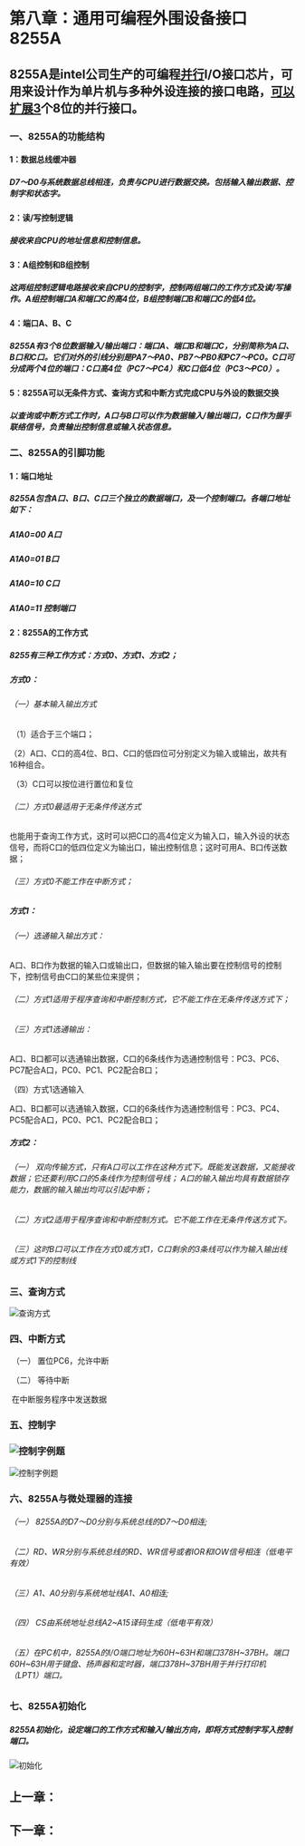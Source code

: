 # 第八章：通用可编程外围设备接口8255A

## 8255A是intel公司生产的可编程<u>并行</u>I/O接口芯片，可用来设计作为单片机与多种外设连接的接口电路，<u>可以扩展3</u>个8位的并行接口。

### 一、8255A的功能结构

#### 1：数据总线缓冲器

#####        D7～D0与系统数据总线相连，负责与CPU进行数据交换。包括输入输出数据、控制字和状态字。

#### 2：读/写控制逻辑

#####        接收来自CPU的地址信息和控制信息。

#### 3：A组控制和B组控制

#####       这两组控制逻辑电路接收来自CPU的控制字，控制两组端口的工作方式及读/写操作。A组控制端口A和端口C的高4位，B组控制端口B和端口C的低4位。

#### 4：端口A、B、C

#####        8255A有3个8位数据输入/输出端口：端口A、端口B和端口C，分别简称为A口、B口和C口。它们对外的引线分别是PA7～PA0、PB7～PB0和PC7～PC0。C口可分成两个4位的端口：C口高4位（PC7～PC4）和C口低4位（PC3～PC0）。

#### 5：8255A可以无条件方式、查询方式和中断方式完成CPU与外设的数据交换

#####         以查询或中断方式工作时，A口与B口可以作为数据输入/输出端口，C口作为握手联络信号，负责输出控制信息或输入状态信息。

### 二、8255A的引脚功能

#### 1：端口地址

#####   8255A包含A口、B口、C口三个独立的数据端口，及一个控制端口。各端口地址如下：

#####             A1A0=00      A口

#####             A1A0=01      B口

#####             A1A0=10      C口

#####             A1A0=11  控制端口

#### 2：8255A的工作方式

#####        8255有三种工作方式：方式0、方式1、方式2；

#####         方式0：

######           （一）基本输入输出方式

​                 （1）适合于三个端口；

​				   （2）A口、C口的高4位、B口、C口的低四位可分别定义为输入或输出，故共有16种组合。

​                 （3）C口可以按位进行置位和复位

######           （二）方式0最适用于无条件传送方式

​                   也能用于查询工作方式，这时可以把C口的高4位定义为输入口，输入外设的状态信号，而将C口的低四位定义为输出口，输出控制信息；这时可用A、B口传送数据；

######           （三）方式0不能工作在中断方式；

#####      方式1：   

######         （一）选通输入输出方式：

​              A口、B口作为数据的输入口或输出口，但数据的输入输出要在控制信号的控制下，控制信号由C口的某些位来提供；

######         （二）方式1适用于程序查询和中断控制方式，它不能工作在无条件传送方式下；

######         （三）方式1选通输出：

​               A口、B口都可以选通输出数据，C口的6条线作为选通控制信号：PC3、PC6、PC7配合A口，PC0、PC1、PC2配合B口；

（四）方式1选通输入

​                 A口、B口都可以选通输入数据，C口的6条线作为选通控制信号：PC3、PC4、PC5配合A口，PC0、PC1、PC2配合B口；

#####     方式2：

######        （一） 双向传输方式，只有A口可以工作在这种方式下。既能发送数据，又能接收数据；它还要利用C口的5条线作为控制信号线； A口的输入输出均具有数据锁存能力，数据的输入输出均可以引起中断；

######        （二）方式2适用于程序查询和中断控制方式。它不能工作在无条件传送方式下。

######        （三）这时B口可以工作在方式0或方式1，C口剩余的3条线可以作为输入输出线或方式1下的控制线

### 三、**查询方式**

![查询方式](http://m.qpic.cn/psc?/V13qV41h2syAL4/zfrllz9Q9AzvUwq**DIV0wBfyI491*Xb*hJUx7R8gZEZYAk*cxOPGkZLzKZfSbLAlBFxR*X3YcfEPLi1Pdj49g!!/mnull&bo=xAHEAAAAAAADByM!&rf=photolist&t=5)

### 四、**中断方式**

​        （一） 置位PC6，允许中断

​        （二） 等待中断

​        在中断服务程序中发送数据

### 五、控制字

### ![控制字例题](http://m.qpic.cn/psc?/V13qV41h2syAL4/evyMJ*ZwKmN7EwaKYDZ0cLZA5GATNf1KYATViTkUg7T4efaUMGoZUKuxn2DmiTzNpVXkMm0cRc1WuN5fGvd5dNMtSJYtDXoacCHervHZRag!/b&bo=tAOJAgAAAAADFw4!&rf=viewer_4)
![控制字例题](http://m.qpic.cn/psc?/V13qV41h2syAL4/evyMJ*ZwKmN7EwaKYDZ0cMEHlF7*N3ShvAyByy5KPDmAnaQV.1tGd8Ay5epn7oJN7EFZNJOLZzMpaYCOHyuZqme3K591w.NlvUwrTB4ECg8!/b&bo=uAOzAgAAAAADFzg!&rf=viewer_4)

### 六、8255A与微处理器的连接

######         （一） 8255A的D7～D0分别与系统总线的D7～D0相连;

######         （二）RD、WR分别与系统总线的RD、WR信号或者IOR和IOW信号相连（低电平有效）

######         （三）A1、A0分别与系统地址线A1、A0相连;

######         （四） CS由系统地址总线A2~A15译码生成（低电平有效）

######         （五）在PC机中，8255A的I/O端口地址为60H~63H和端口378H~37BH。端口60H~63H用于键盘、扬声器和定时器，端口378H~37BH用于并行打印机（LPT1）端口。

### 七、8255A初始化

#####       8255A初始化，设定端口的工作方式和输入/输出方向，即将方式控制字写入控制端口。

![初始化](http://m.qpic.cn/psc?/V13qV41h2syAL4/zfrllz9Q9AzvUwq**DIV0xNeGxPKFxii9U*ZMkRjI7EfX2bi*fuTgqeNT.iISYHjmBJentg7zsRfz7QnkEWH6g!!/mnull&bo=kwGSAAAAAAADByI!&rf=photolist&t=5)

## 上一章：

## 下一章：

